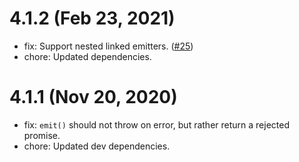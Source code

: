 # 4.1.2 (Feb 23, 2021)

 * fix: Support nested linked emitters. ([#25](https://github.com/cb1kenobi/hook-emitter/issues/25))
 * chore: Updated dependencies.

# 4.1.1 (Nov 20, 2020)

 * fix: `emit()` should not throw on error, but rather return a rejected promise.
 * chore: Updated dev dependencies.
